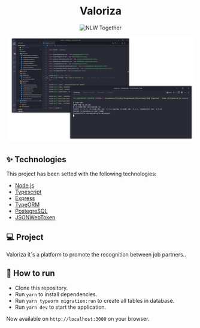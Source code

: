 <h1 align="center">Valoriza</h1>

<p align="center">
<img src="https://img.shields.io/static/v1?label=NLW&message=Together&color=8257E5&labelColor=000000" alt="NLW Together" />
</p>

<p align="center">
  <img alt="Preview" src="https://github.com/FelipeSSac/nlwValoriza/blob/main/valorizaScreeen.png">
</p>

## ✨ Technologies

This project has been setted with the following technologies:

- [Node.js](https://nodejs.org/en/)
- [Typescript](https://www.typescriptlang.org/)
- [Express](https://expressjs.com/pt-br/)
- [TypeORM](https://typeorm.io/)
- [PostegreSQL](https://www.postgresql.org/)
- [JSONWebToken](https://github.com/auth0/node-jsonwebtoken#readme)

## 💻 Project

Valoriza it´s a platform to promote the recognition between job partners..

## 🚀 How to run

- Clone this repository.
- Run `yarn` to install dependencies.
- Run `yarn typeorm migration:run` to create all tables in database.
- Run `yarn dev` to start the application.

Now available on `http://localhost:3000` on your browser.
